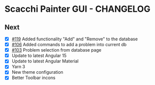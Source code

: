 # Scacchi Painter GUI - CHANGELOG

## Next

- [x] [#119](https://github.com/dardino/scacchi-painter/issues/119) Added functionality "Add" and "Remove" to the database
- [x] [#106](https://github.com/dardino/scacchi-painter/issues/106) Added commands to add a problem into current db
- [x] [#103](https://github.com/dardino/scacchi-painter/issues/103) Problem selection from database page
- [x] Update to latest Angular 15
- [x] Update to latest Angular Material
- [x] Yarn 3
- [x] New theme configuration
- [x] Better Toolbar incons
